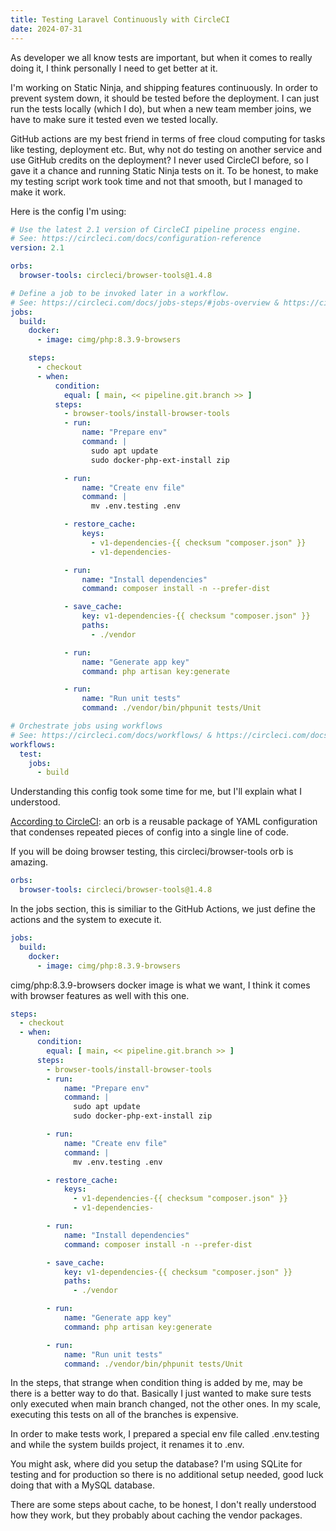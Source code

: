 ```yaml
---
title: Testing Laravel Continuously with CircleCI
date: 2024-07-31
---
```


As developer we all know tests are important, but when it comes to really doing it, I think personally I need to get better at it.

I'm working on Static Ninja, and shipping features continuously. In order to prevent system down, it should be tested before the deployment. I can just run the tests locally (which I do), but when a new team member joins, we have to make sure it tested even we tested locally.

GitHub actions are my best friend in terms of free cloud computing for tasks like testing, deployment etc. But, why not do testing on another service and use GitHub credits on the deployment? I never used CircleCI before, so I gave it a chance and running Static Ninja tests on it. To be honest, to make my testing script work took time and not that smooth, but I managed to make it work.

Here is the config I'm using:

```yaml
# Use the latest 2.1 version of CircleCI pipeline process engine.
# See: https://circleci.com/docs/configuration-reference
version: 2.1

orbs:
  browser-tools: circleci/browser-tools@1.4.8

# Define a job to be invoked later in a workflow.
# See: https://circleci.com/docs/jobs-steps/#jobs-overview & https://circleci.com/docs/configuration-reference/#jobs
jobs:
  build:
    docker:
      - image: cimg/php:8.3.9-browsers

    steps:
      - checkout
      - when:
          condition:
            equal: [ main, << pipeline.git.branch >> ]
          steps:
            - browser-tools/install-browser-tools
            - run:
                name: "Prepare env"
                command: |
                  sudo apt update
                  sudo docker-php-ext-install zip

            - run:
                name: "Create env file"
                command: |
                  mv .env.testing .env

            - restore_cache:
                keys:
                  - v1-dependencies-{{ checksum "composer.json" }}
                  - v1-dependencies-

            - run:
                name: "Install dependencies"
                command: composer install -n --prefer-dist

            - save_cache:
                key: v1-dependencies-{{ checksum "composer.json" }}
                paths:
                  - ./vendor

            - run:
                name: "Generate app key"
                command: php artisan key:generate

            - run:
                name: "Run unit tests"
                command: ./vendor/bin/phpunit tests/Unit

# Orchestrate jobs using workflows
# See: https://circleci.com/docs/workflows/ & https://circleci.com/docs/configuration-reference/#workflows
workflows:
  test:
    jobs:
      - build
```

Understanding this config took some time for me, but I'll explain what I understood.

[According to CircleCI](https://circleci.com/orbs/#:~:text=An%20orb%20is%20a%20reusable%20package%20of%20YAML%20configuration%20that%20condenses%20repeated%20pieces%20of%20config%20into%20a%20single%20line%20of%20code.): an orb is a reusable package of YAML configuration that condenses repeated pieces of config into a single line of code.

If you will be doing browser testing, this circleci/browser-tools orb is amazing.

```yaml
orbs:
  browser-tools: circleci/browser-tools@1.4.8
```

In the jobs section, this is similiar to the GitHub Actions, we just define the actions and the system to execute it.

```yaml
jobs:
  build:
    docker:
      - image: cimg/php:8.3.9-browsers
```

cimg/php:8.3.9-browsers docker image is what we want, I think it comes with browser features as well with this one.

```yaml
steps:
  - checkout
  - when:
      condition:
        equal: [ main, << pipeline.git.branch >> ]
      steps:
        - browser-tools/install-browser-tools
        - run:
            name: "Prepare env"
            command: |
              sudo apt update
              sudo docker-php-ext-install zip

        - run:
            name: "Create env file"
            command: |
              mv .env.testing .env

        - restore_cache:
            keys:
              - v1-dependencies-{{ checksum "composer.json" }}
              - v1-dependencies-

        - run:
            name: "Install dependencies"
            command: composer install -n --prefer-dist

        - save_cache:
            key: v1-dependencies-{{ checksum "composer.json" }}
            paths:
              - ./vendor

        - run:
            name: "Generate app key"
            command: php artisan key:generate

        - run:
            name: "Run unit tests"
            command: ./vendor/bin/phpunit tests/Unit
```

In the steps, that strange when condition thing is added by me, may be there is a better way to do that. Basically I just wanted to make sure tests only executed when main branch changed, not the other ones. In my scale, executing this tests on all of the branches is expensive.

In order to make tests work, I prepared a special env file called .env.testing and while the system builds project, it renames it to .env.

You might ask, where did you setup the database? I'm using SQLite for testing and for production so there is no additional setup needed, good luck doing that with a MySQL database.

There are some steps about cache, to be honest, I don't really understood how they work, but they probably about caching the vendor packages.
